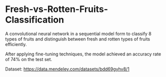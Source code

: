 # Fresh-vs-Rotten-Fruits-Classification

A convolutional neural network in a sequential model form to classify 8 types of fruits and distinguish between 
fresh and rotten types of fruits efficiently.

After applying fine-tuning techniques, the model achieved an accuracy rate of 74% on the test set.


Dataset: https://data.mendeley.com/datasets/bdd69gyhv8/1

